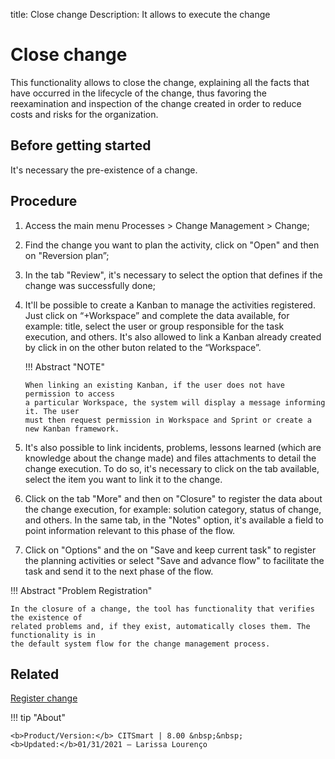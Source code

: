 title: Close change
Description: It allows to execute the change 
# Close change 

This functionality allows to close the change, explaining all the facts that have occurred in the lifecycle of the change, thus favoring the reexamination and inspection of the change created in order to reduce costs and risks for the organization.

Before getting started
----------------

It's necessary the pre-existence of a change.

Procedure 
-------------

1.  Access the main menu Processes \>
    Change Management \> Change;

2.  Find the change you want to plan the activity, click on "Open"
    and then on "Reversion plan”;

3.  In the tab "Review", it's necessary to select the option that defines if the
    change was successfully done;

4.  It'll be possible to create a Kanban to manage the activities registered.
    Just click on “+Workspace” and complete the data available, for example:
    title, select the user or group responsible for the task execution, and others.
    It's also allowed to link a Kanban already created by click in on the other buton
    related to the “Workspace”.
    
    !!! Abstract "NOTE"
    
        When linking an existing Kanban, if the user does not have permission to access 
        a particular Workspace, the system will display a message informing it. The user 
        must then request permission in Workspace and Sprint or create a new Kanban framework.

5.  It's also possible to link incidents, problems, lessons learned (which are
    knowledge about the change made) and files attachments to detail the change
    execution. To do so, it's necessary to click on the tab available, select the
    item you want to link it to the change.

6.  Click on the tab "More" and then on "Closure" to register the data about
    the change execution, for example: solution category, status of change, and others.
    In the same tab, in the "Notes" option, it's available a field to point information
    relevant to this phase of the flow.

7.  Click on "Options" and the on "Save and keep current task" to register the
    planning activities or select "Save and advance flow" to facilitate the task
    and send it to the next phase of the flow.
    
!!! Abstract "Problem Registration"    

    In the closure of a change, the tool has functionality that verifies the existence of 
    related problems and, if they exist, automatically closes them. The functionality is in 
    the default system flow for the change management process.
    

Related 
------------

[Register change](/en-us/citsmart-platform-8/processes/change/use/register-change.html)

!!! tip "About"

    <b>Product/Version:</b> CITSmart | 8.00 &nbsp;&nbsp;
    <b>Updated:</b>01/31/2021 – Larissa Lourenço

